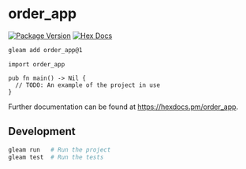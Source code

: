 # order_app

[![Package Version](https://img.shields.io/hexpm/v/order_app)](https://hex.pm/packages/order_app)
[![Hex Docs](https://img.shields.io/badge/hex-docs-ffaff3)](https://hexdocs.pm/order_app/)

```sh
gleam add order_app@1
```
```gleam
import order_app

pub fn main() -> Nil {
  // TODO: An example of the project in use
}
```

Further documentation can be found at <https://hexdocs.pm/order_app>.

## Development

```sh
gleam run   # Run the project
gleam test  # Run the tests
```
